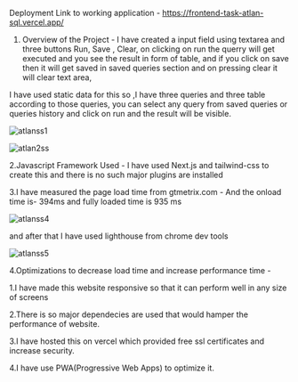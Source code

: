 Deployment Link to working application - https://frontend-task-atlan-sql.vercel.app/

1. Overview of the Project - I have created a input field using textarea and three buttons Run, Save , Clear,  on clicking on run the querry will get executed and you see the result in form of table, and if you click on save then it will get saved in saved queries section and on pressing clear it will clear text area,

I have used static data for this so ,I have three queries and three table according to those queries, you can select any query from saved queries or queries history and click on run and the result will be visible.


![atlanss1](https://github.com/utkarshtri03/frontend-task/assets/88222987/b2605bca-d8eb-4236-8c08-2ae329e51d74)

![atlan2ss](https://github.com/utkarshtri03/frontend-task/assets/88222987/472b0d62-d96d-4855-b6ad-6e0c0ecd65a3)



2.Javascript Framework Used - I have used Next.js and tailwind-css to create this and there is no such major plugins are installed

3.I have measured the page load time from gtmetrix.com -  And the onload time is- 394ms and fully loaded time is 935 ms

![atlanss4](https://github.com/utkarshtri03/frontend-task/assets/88222987/5d0fb8bf-cd88-49e3-b533-72d0479a1813)

and after that I have used lighthouse from chrome dev tools

![atlanss5](https://github.com/utkarshtri03/frontend-task/assets/88222987/368f2424-7b9b-4e31-8101-3ab138773c24)


4.Optimizations to decrease load time and increase performance time -

1.I have made this website responsive so that it can perform well in any size of screens

2.There is so major dependecies are used that would hamper the performance of website.

3.I have hosted this on vercel which provided free ssl certificates and increase security.

4.I have use PWA(Progressive Web Apps) to optimize it.





